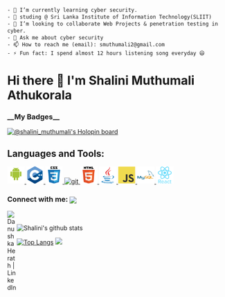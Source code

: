     - 🔭 I’m currently learning cyber security.
    - 🌱 studing @ Sri Lanka Institute of Information Technology(SLIIT)
    - 👯 I’m looking to collaborate Web Projects & penetration testing in cyber.
    - 💬 Ask me about cyber security 
    - 📫 How to reach me (email): smuthumali2@gmail.com
    - ⚡ Fun fact: I spend almost 12 hours listening song everyday 😄
    
    
 <h1> Hi there 👋 I'm Shalini Muthumali Athukorala</h1>

    
 <h3>__My Badges__</h3>
 
 [![@shalini_muthumali's Holopin board](https://holopin.io/api/user/board?user=shalini_muthumali)](https://holopin.io/@shalini_muthumali)

<h2 align="left"><b>Languages and Tools:</b></h2>
<p align="left"> <a href="https://developer.android.com" target="_blank"> <img src="https://raw.githubusercontent.com/devicons/devicon/master/icons/android/android-original-wordmark.svg" alt="android" width="40" height="40"/> </a> <a href="https://www.w3schools.com/cpp/" target="_blank"> <img src="https://raw.githubusercontent.com/devicons/devicon/master/icons/cplusplus/cplusplus-original.svg" alt="cplusplus" width="40" height="40"/> </a> <a href="https://www.w3schools.com/css/" target="_blank"> <img src="https://raw.githubusercontent.com/devicons/devicon/master/icons/css3/css3-original-wordmark.svg" alt="css3" width="40" height="40"/> </a> <a href="https://git-scm.com/" target="_blank"> <img src="https://www.vectorlogo.zone/logos/git-scm/git-scm-icon.svg" alt="git" width="40" height="40"/> </a> <a href="https://www.w3.org/html/" target="_blank"> <img src="https://raw.githubusercontent.com/devicons/devicon/master/icons/html5/html5-original-wordmark.svg" alt="html5" width="40" height="40"/> </a> <a href="https://www.java.com" target="_blank"> <img src="https://raw.githubusercontent.com/devicons/devicon/master/icons/java/java-original.svg" alt="java" width="40" height="40"/> </a> <a href="https://developer.mozilla.org/en-US/docs/Web/JavaScript" target="_blank"> <img src="https://raw.githubusercontent.com/devicons/devicon/master/icons/javascript/javascript-original.svg" alt="javascript" width="40" height="40"/> </a> <a href="https://www.mysql.com/" target="_blank"> <img src="https://raw.githubusercontent.com/devicons/devicon/master/icons/mysql/mysql-original-wordmark.svg" alt="mysql" width="40" height="40"/> </a> <a href="https://reactjs.org/" target="_blank"> <img src="https://raw.githubusercontent.com/devicons/devicon/master/icons/react/react-original-wordmark.svg" alt="react" width="40" height="40"/> </a>

</p>
    


### Connect with me: <img align="center" src="https://github.com/rajput2107/rajput2107/blob/master/Assets/Handshake.gif" height="33px" />
 

[<img align="left" alt="DanushkaHerath | LinkedIn" width="22px" src="https://cdn.jsdelivr.net/npm/simple-icons@v3/icons/linkedin.svg" />][linkedin]<br>




![Shalini's github stats](https://github-readme-stats.vercel.app/api?username=IT21169076&show_icons=true&theme=radical)



[![Top Langs](https://github-readme-stats.vercel.app/api/top-langs/?username=IT21169076&layout=compact&theme=radical)](https://github.com/IT21169076/github-readme-stats)
![](https://github.com/vikumkbv/vikumkbv/blob/master/icons/header_.png)


[linkedin]: https://www.linkedin.com/in/shalini-muthumali/




